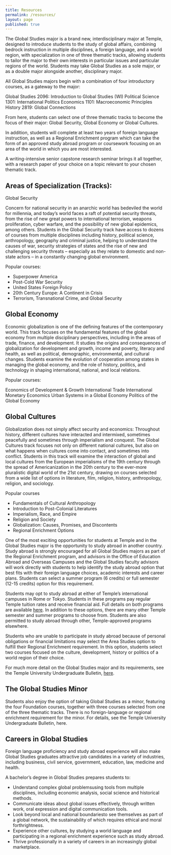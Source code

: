 ```yaml
---
title: Resources
permalink: /resources/
layout: page
published: true
---
```


The Global Studies major is a brand new, interdisciplinary major at Temple, designed to introduce students to the study of global affairs, combining bedrock instruction in multiple disciplines, a foreign language, and a world region, with specialization in one of three thematic tracks, allowing students to tailor the major to their own interests in particular issues and particular regions of the world.  Students may take Global Studies as a sole major, or as a double major alongside another, disciplinary major.

All Global Studies majors begin with a combination of four introductory courses, as a gateway to the major:

Global Studies 2096: Introduction to Global Studies (WI)
Political Science 1301: International Politics
Economics 1101: Macroeconomic Principles
History 2819: Global Connections

From here, students can select one of three thematic tracks to become the focus of their major: Global Security, Global Economy or Global Cultures.

In addition, students will complete at least two years of foreign language instruction, as well as a Regional Enrichment program which can take the form of an approved study abroad program or coursework focusing on an area of the world in which you are most interested.

A writing-intensive senior capstone research seminar brings it all together, with a research paper of your choice on a topic relevant to your chosen thematic track.

## Areas of Specialization (Tracks):

Global Security

Concern for national security in an anarchic world has bedeviled the world for millennia, and today’s world faces a raft of potential security threats, from the rise of new great powers to international terrorism, weapons proliferation, cyber warfare, and the possibility of new global epidemics, among others.  Students in the Global Security track have access to dozens of courses from multiple disciplines including history, political science, anthropology, geography and criminal justice, helping to understand the causes of war, security strategies of states and the rise of new and challenging security threats – especially as they relate to domestic and non-state actors – in a constantly changing global environment.

Popular courses:

- Superpower America
- Post-Cold War Security
- United States Foreign Policy
- 20th Century Europe: A Continent in Crisis
- Terrorism, Transnational Crime, and Global Security

## Global Economy

Economic globalization is one of the defining features of the contemporary world. This track focuses on the fundamental features of the global economy from multiple disciplinary perspectives, including in the areas of trade, finance, and development. It studies the origins and consequences of globalization for development and growth, income and poverty, literacy and health, as well as political, demographic, environmental, and cultural changes. Students examine the evolution of cooperation among states in managing the global economy, and the role of history, politics, and technology in shaping international, national, and local relations.

Popular courses:

Economics of Development & Growth
International Trade
International Monetary Economics
Urban Systems in a Global Economy
Politics of the Global Economy

## Global Cultures

Globalization does not simply affect security and economics: Throughout history, different cultures have interacted and intermixed, sometimes peacefully and sometimes through imperialism and conquest. The Global Cultures track focuses not only on different national cultures, but also on what happens when cultures come into contact, and sometimes into conflict. Students in this track will examine the interaction of global and local cultures from the European imperialisms of the 19th century through the spread of Americanization in the 20th century to the ever-more pluralistic digital world of the 21st century, drawing on courses selected from a wide list of options in literature, film, religion, history, anthropology, religion, and sociology.

Popular courses

- Fundamentals of Cultural Anthropology
- Introduction to Post-Colonial Literatures
- Imperialism, Race, and Empire
- Religion and Society
- Globalization: Causes, Promises, and Discontents
- Regional Enrichment Options

One of the most exciting opportunities for students at Temple and in the Global Studies major is the opportunity to study abroad in another country.  Study abroad is strongly encouraged for all Global Studies majors as part of the Regional Enrichment program, and advisors in the Office of Education Abroad and Overseas Campuses and the Global Studies faculty advisors will work directly with students to help identify the study abroad option that best fits with their foreign language choices, academic interests and career plans. Students can select a summer program (6 credits) or full semester (12-15 credits) option for this requirement.

Students may opt to study abroad at either of Temple’s international campuses in Rome or Tokyo. Students in these programs pay regular Temple tuition rates and receive financial aid. Full details on both programs are available [here](http://www.temple.edu/studyabroad/programs/index.html). In addition to these options, there are many other Temple semester and summer programs to choose from. Students are also permitted to study abroad through other, Temple-approved programs elsewhere.

Students who are unable to participate in study abroad because of personal obligations or financial limitations may select the Area Studies option to fulfill their Regional Enrichment requirement. In this option, students select two courses focused on the culture, development, history or politics of a world region of their choice.

For much more detail on the Global Studies major and its requirements, see the Temple University Undergraduate Bulletin, [here](http://bulletin.temple.edu/undergraduate/liberal-arts/global-studies/minor-global-studies/).

## The Global Studies Minor

Students also enjoy the option of taking Global Studies as a minor, featuring the four Foundation courses, together with three courses selected from one of the three thematic tracks. There is no foreign-language or regional enrichment requirement for the minor.  For details, see the Temple University Undergraduate Bulletin, here.

## Careers in Global Studies

Foreign language proficiency and study abroad experience will also make Global Studies graduates attractive job candidates in a variety of industries, including business, civil service, government, education, law, medicine and health.

A bachelor’s degree in Global Studies prepares students to:

- Understand complex global problemsusing tools from multiple disciplines, including economic analysis, social science and historical methods.
- Communicate ideas about global issues effectively, through written work, oral expression and digital communication tools.
- Look beyond local and national boundariesto see themselves as part of a global network, the sustainability of which requires ethical and moral forthrightness.
- Experience other cultures, by studying a world language and participating in a regional enrichment experience such as study abroad.
- Thrive professionally in a variety of careers in an increasingly global marketplace.
